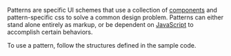 Patterns are specific UI schemes that use a collection of [components](../components) and pattern-specific css to solve a common design problem. Patterns can either stand alone entirely as markup, or be dependent on [JavaScript](../javascript) to accomplish certain behaviors.

To use a pattern, follow the structures defined in the sample code.
